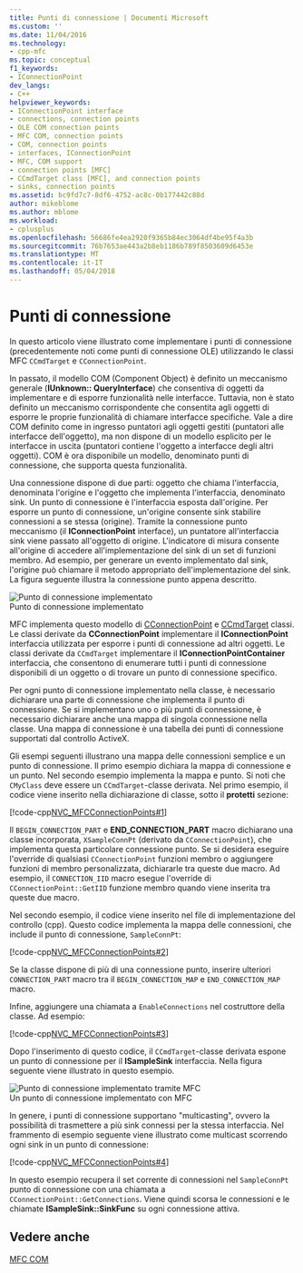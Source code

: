 ```yaml
---
title: Punti di connessione | Documenti Microsoft
ms.custom: ''
ms.date: 11/04/2016
ms.technology:
- cpp-mfc
ms.topic: conceptual
f1_keywords:
- IConnectionPoint
dev_langs:
- C++
helpviewer_keywords:
- IConnectionPoint interface
- connections, connection points
- OLE COM connection points
- MFC COM, connection points
- COM, connection points
- interfaces, IConnectionPoint
- MFC, COM support
- connection points [MFC]
- CCmdTarget class [MFC], and connection points
- sinks, connection points
ms.assetid: bc9fd7c7-8df6-4752-ac8c-0b177442c88d
author: mikeblome
ms.author: mblome
ms.workload:
- cplusplus
ms.openlocfilehash: 56686fe4ea2920f9365b84ec3064df4be95f4a3b
ms.sourcegitcommit: 76b7653ae443a2b8eb1186b789f8503609d6453e
ms.translationtype: MT
ms.contentlocale: it-IT
ms.lasthandoff: 05/04/2018
---
```

# <a name="connection-points"></a>Punti di connessione
In questo articolo viene illustrato come implementare i punti di connessione (precedentemente noti come punti di connessione OLE) utilizzando le classi MFC `CCmdTarget` e `CConnectionPoint`.  
  
 In passato, il modello COM (Component Object) è definito un meccanismo generale (**IUnknown:: QueryInterface**) che consentiva di oggetti da implementare e di esporre funzionalità nelle interfacce. Tuttavia, non è stato definito un meccanismo corrispondente che consentita agli oggetti di esporre le proprie funzionalità di chiamare interfacce specifiche. Vale a dire COM definito come in ingresso puntatori agli oggetti gestiti (puntatori alle interfacce dell'oggetto), ma non dispone di un modello esplicito per le interfacce in uscita (puntatori contiene l'oggetto a interfacce degli altri oggetti). COM è ora disponibile un modello, denominato punti di connessione, che supporta questa funzionalità.  
  
 Una connessione dispone di due parti: oggetto che chiama l'interfaccia, denominata l'origine e l'oggetto che implementa l'interfaccia, denominato sink. Un punto di connessione è l'interfaccia esposta dall'origine. Per esporre un punto di connessione, un'origine consente sink stabilire connessioni a se stessa (origine). Tramite la connessione punto meccanismo (il **IConnectionPoint** interface), un puntatore all'interfaccia sink viene passato all'oggetto di origine. L'indicatore di misura consente all'origine di accedere all'implementazione del sink di un set di funzioni membro. Ad esempio, per generare un evento implementato dal sink, l'origine può chiamare il metodo appropriato dell'implementazione del sink. La figura seguente illustra la connessione punto appena descritto.  
  
 ![Punto di connessione implementato](../mfc/media/vc37lh1.gif "vc37lh1")  
Punto di connessione implementato  
  
 MFC implementa questo modello di [CConnectionPoint](../mfc/reference/cconnectionpoint-class.md) e [CCmdTarget](../mfc/reference/ccmdtarget-class.md) classi. Le classi derivate da **CConnectionPoint** implementare il **IConnectionPoint** interfaccia utilizzata per esporre i punti di connessione ad altri oggetti. Le classi derivate da `CCmdTarget` implementare il **IConnectionPointContainer** interfaccia, che consentono di enumerare tutti i punti di connessione disponibili di un oggetto o di trovare un punto di connessione specifico.  
  
 Per ogni punto di connessione implementato nella classe, è necessario dichiarare una parte di connessione che implementa il punto di connessione. Se si implementano uno o più punti di connessione, è necessario dichiarare anche una mappa di singola connessione nella classe. Una mappa di connessione è una tabella dei punti di connessione supportati dal controllo ActiveX.  
  
 Gli esempi seguenti illustrano una mappa delle connessioni semplice e un punto di connessione. Il primo esempio dichiara la mappa di connessione e un punto. Nel secondo esempio implementa la mappa e punto. Si noti che `CMyClass` deve essere un `CCmdTarget`-classe derivata. Nel primo esempio, il codice viene inserito nella dichiarazione di classe, sotto il **protetti** sezione:  
  
 [!code-cpp[NVC_MFCConnectionPoints#1](../mfc/codesnippet/cpp/connection-points_1.h)]  
  
 Il `BEGIN_CONNECTION_PART` e **END_CONNECTION_PART** macro dichiarano una classe incorporata, `XSampleConnPt` (derivato da `CConnectionPoint`), che implementa questa particolare connessione punto. Se si desidera eseguire l'override di qualsiasi `CConnectionPoint` funzioni membro o aggiungere funzioni di membro personalizzata, dichiararle tra queste due macro. Ad esempio, il `CONNECTION_IID` macro esegue l'override di `CConnectionPoint::GetIID` funzione membro quando viene inserita tra queste due macro.  
  
 Nel secondo esempio, il codice viene inserito nel file di implementazione del controllo (cpp). Questo codice implementa la mappa delle connessioni, che include il punto di connessione, `SampleConnPt`:  
  
 [!code-cpp[NVC_MFCConnectionPoints#2](../mfc/codesnippet/cpp/connection-points_2.cpp)]  
  
 Se la classe dispone di più di una connessione punto, inserire ulteriori `CONNECTION_PART` macro tra il `BEGIN_CONNECTION_MAP` e `END_CONNECTION_MAP` macro.  
  
 Infine, aggiungere una chiamata a `EnableConnections` nel costruttore della classe. Ad esempio:  
  
 [!code-cpp[NVC_MFCConnectionPoints#3](../mfc/codesnippet/cpp/connection-points_3.cpp)]  
  
 Dopo l'inserimento di questo codice, il `CCmdTarget`-classe derivata espone un punto di connessione per il **ISampleSink** interfaccia. Nella figura seguente viene illustrato in questo esempio.  
  
 ![Punto di connessione implementato tramite MFC](../mfc/media/vc37lh2.gif "vc37lh2")  
Un punto di connessione implementato con MFC  
  
 In genere, i punti di connessione supportano "multicasting", ovvero la possibilità di trasmettere a più sink connessi per la stessa interfaccia. Nel frammento di esempio seguente viene illustrato come multicast scorrendo ogni sink in un punto di connessione:  
  
 [!code-cpp[NVC_MFCConnectionPoints#4](../mfc/codesnippet/cpp/connection-points_4.cpp)]  
  
 In questo esempio recupera il set corrente di connessioni nel `SampleConnPt` punto di connessione con una chiamata a `CConnectionPoint::GetConnections`. Viene quindi scorsa le connessioni e le chiamate **ISampleSink::SinkFunc** su ogni connessione attiva.  
  
## <a name="see-also"></a>Vedere anche  
 [MFC COM](../mfc/mfc-com.md)

